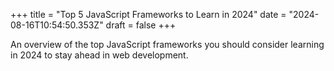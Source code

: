 +++
title = "Top 5 JavaScript Frameworks to Learn in 2024"
date = "2024-08-16T10:54:50.353Z"
draft = false
+++

  An overview of the top JavaScript frameworks you should consider learning in 2024 to stay ahead in web development.
        